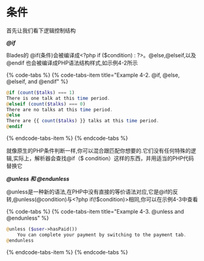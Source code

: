 # 条件

首先让我们看下逻辑控制结构

_**@if**_

Blades的 @if\(条件\)会被编译成&lt;?php if \($condition\) : ?&gt;。@else,@elseif,以及@endif 也会被编译成PHP语法结构样式,如示例4-2所示

{% code-tabs %}
{% code-tabs-item title="Example 4-2. @if, @else, @elseif, and @endif" %}
```php
@if (count($talks) === 1)
There is one talk at this time period.
@elseif (count($talks) === 0)
There are no talks at this time period.
@else
There are {{ count($talks) }} talks at this time period.
@endif
```
{% endcode-tabs-item %}
{% endcode-tabs %}

就像原生的PHP条件判断一样,你可以混合跟匹配你想要的.它们没有任何特殊的逻辑,实际上，解析器会查找@if（$ condition）这样的东西，并用适当的PHP代码替换它

_**@unless 和 @endunless**_

@unless是一种新的语法,在PHP中没有直接的等价语法对应,它是@if的反转,@unless\(@condition\)与&lt;?php if\(!$condition\)&gt;相同,你可以在示例4-3中查看

{% code-tabs %}
{% code-tabs-item title="Example 4-3. @unless and @endunless" %}
```php
@unless ($user->hasPaid())
    You can complete your payment by switching to the payment tab.
@endunless
```
{% endcode-tabs-item %}
{% endcode-tabs %}



